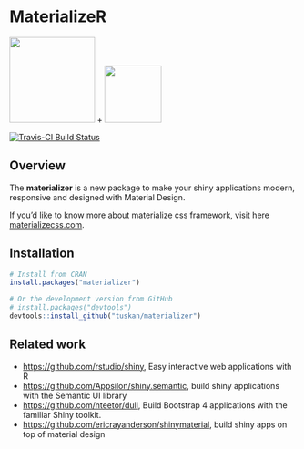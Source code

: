 
<!-- README.md is generated from README.Rmd. Please edit that file -->

# MaterializeR

<img src="http://materializecss.com/res/materialize.svg" width="150"> +
<img src="https://www.rstudio.com/wp-content/uploads/2014/04/shiny-400x464.png" height="100">

[![Travis-CI Build
Status](https://travis-ci.org/TuSKan/materializer.svg?branch=master)](https://travis-ci.org/TuSKan/materializer)

## Overview

The **materializer** is a new package to make your shiny applications
modern, responsive and designed with Material Design.

If you’d like to know more about materialize css framework, visit here
[materializecss.com](http://materializecss.com/).

## Installation

``` r
# Install from CRAN
install.packages("materializer")

# Or the development version from GitHub
# install.packages("devtools")
devtools::install_github("tuskan/materializer")
```

## Related work

  - <https://github.com/rstudio/shiny>, Easy interactive web
    applications with R
  - <https://github.com/Appsilon/shiny.semantic>, build shiny
    applications with the Semantic UI library
  - <https://github.com/nteetor/dull>, Build Bootstrap 4 applications
    with the familiar Shiny toolkit.
  - <https://github.com/ericrayanderson/shinymaterial>, build shiny apps
    on top of material design
